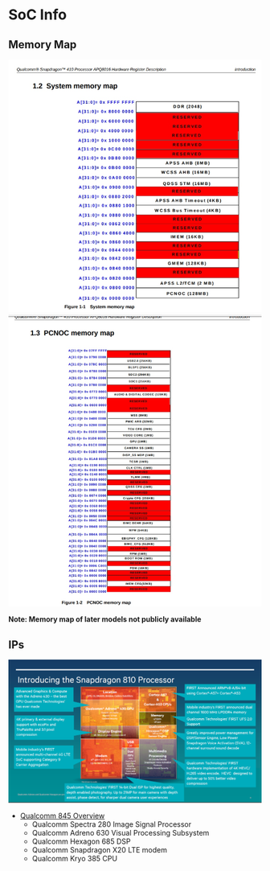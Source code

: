 # SoC Info
## Memory Map
![Qualcomm Snapdragon 410 Processor APQ8016](figs/apq8016_mmap_1.jpg)
![Qualcomm Snapdragon 410 Processor APQ8016](figs/apq8016_mmap_2.jpg)

**Note: Memory map of later models not publicly available**

## IPs
![Qualcomm Snapdragon Overview](figs/qc_snapdragon.png)
- [Qualcomm 845 Overview](https://www.qualcomm.com/media/documents/files/snapdragon-845-mobile-platform-product-brief.pdf)
  - Qualcomm Spectra 280 Image Signal Processor
  - Qualcomm Adreno 630 Visual Processing Subsystem
  - Qualcomm Hexagon 685 DSP
  - Qualcomm Snapdragon X20 LTE modem
  - Qualcomm Kryo 385 CPU
